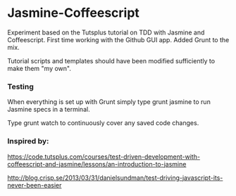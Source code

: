 Jasmine-Coffeescript
====================

Experiment based on the Tutsplus tutorial on TDD with Jasmine and Coffeescript. First time working with the Github GUI app. Added Grunt to the mix.

Tutorial scripts and templates should have been modified sufficiently to make them "my own".


### Testing
When everything is set up with Grunt simply type 
    grunt jasmine
to run Jasmine specs in a terminal.

Type 
    grunt watch
to continuously cover any saved code changes.


### Inspired by:

https://code.tutsplus.com/courses/test-driven-development-with-coffeescript-and-jasmine/lessons/an-introduction-to-jasmine

http://blog.crisp.se/2013/03/31/danielsundman/test-driving-javascript-its-never-been-easier
